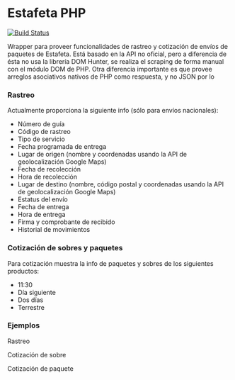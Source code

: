 Estafeta PHP
================

[![Build Status](https://travis-ci.org/ivansabik/estafeta-php.svg)](https://travis-ci.org/ivansabik/estafeta-php)

Wrapper para proveer funcionalidades de rastreo y cotización de envíos de paquetes de Estafeta. Está basado en la API no oficial, pero a diferencia de ésta no usa la librería DOM Hunter, se realiza el scraping de forma manual con el módulo DOM de PHP. Otra diferencia importante es que provee arreglos asociativos nativos de PHP como respuesta, y no JSON por lo

### Rastreo

Actualmente proporciona la siguiente info (sólo para envíos nacionales):

 - Número de guía
 - Código de rastreo
 - Tipo de servicio
 - Fecha programada de entrega
 - Lugar de origen (nombre y coordenadas usando la API de geolocalización Google Maps)
 - Fecha de recolección
 - Hora de recolección
 - Lugar de destino (nombre, código postal y coordenadas usando la API de geolocalización Google Maps)
 - Estatus del envío
 - Fecha de entrega
 - Hora de entrega
 - Firma y comprobante de recibido
 - Historial de movimientos

### Cotización de sobres y paquetes

Para cotización muestra la info de paquetes y sobres de los siguientes productos:

 - 11:30
 - Día siguiente
 - Dos días
 - Terrestre
 
### Ejemplos

Rastreo

Cotización de sobre

Cotización de paquete
